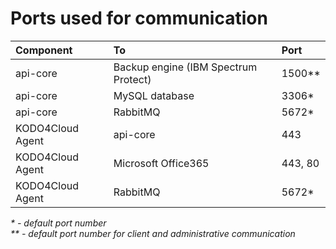 # Ports used for communication

| Component | To | Port |
| :--- | :--- | :--- |
| api-core | Backup engine \(IBM Spectrum Protect\) | 1500\*\* |
| api-core  | MySQL database | 3306\* |
| api-core | RabbitMQ | 5672\* |
| KODO4Cloud Agent | api-core | 443 |
| KODO4Cloud Agent | Microsoft Office365 | 443, 80 |
| KODO4Cloud Agent | RabbitMQ | 5672\* |

_\* - default port number  
\*\* - default port number for client and administrative communication_ 

